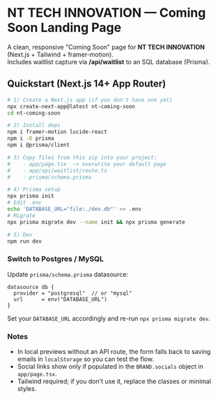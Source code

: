 # NT TECH INNOVATION — Coming Soon Landing Page

A clean, responsive "Coming Soon" page for **NT TECH INNOVATION** (Next.js + Tailwind + framer-motion).  
Includes waitlist capture via **/api/waitlist** to an SQL database (Prisma).

## Quickstart (Next.js 14+ App Router)

```bash
# 1) Create a Next.js app (if you don't have one yet)
npx create-next-app@latest nt-coming-soon
cd nt-coming-soon

# 2) Install deps
npm i framer-motion lucide-react
npm i -D prisma
npm i @prisma/client

# 3) Copy files from this zip into your project:
#    - app/page.tsx  -> overwrite your default page
#    - app/api/waitlist/route.ts
#    - prisma/schema.prisma

# 4) Prisma setup
npx prisma init
# Edit .env
echo 'DATABASE_URL="file:./dev.db"' >> .env
# Migrate
npx prisma migrate dev --name init && npx prisma generate

# 5) Dev
npm run dev
```

### Switch to Postgres / MySQL
Update `prisma/schema.prisma` datasource:
```prisma
datasource db {
  provider = "postgresql"  // or "mysql"
  url      = env("DATABASE_URL")
}
```
Set your `DATABASE_URL` accordingly and re-run `npx prisma migrate dev`.

### Notes
- In local previews without an API route, the form falls back to saving emails in `localStorage` so you can test the flow.
- Social links show only if populated in the `BRAND.socials` object in `app/page.tsx`.
- Tailwind required; if you don't use it, replace the classes or minimal styles.
